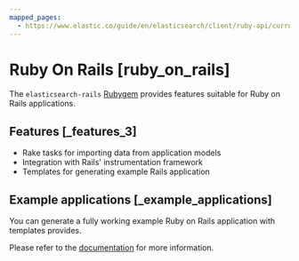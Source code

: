 ```yaml
---
mapped_pages:
  - https://www.elastic.co/guide/en/elasticsearch/client/ruby-api/current/ruby_on_rails.html
---
```


# Ruby On Rails [ruby_on_rails]

The `elasticsearch-rails` [Rubygem](http://rubygems.org/gems/elasticsearch-rails) provides features suitable for Ruby on Rails applications.


## Features [_features_3]

* Rake tasks for importing data from application models
* Integration with Rails' instrumentation framework
* Templates for generating example Rails application


## Example applications [_example_applications]

You can generate a fully working example Ruby on Rails application with templates provides.

Please refer to the [documentation](https://github.com/elastic/elasticsearch-rails/tree/master/elasticsearch-rails) for more information.


